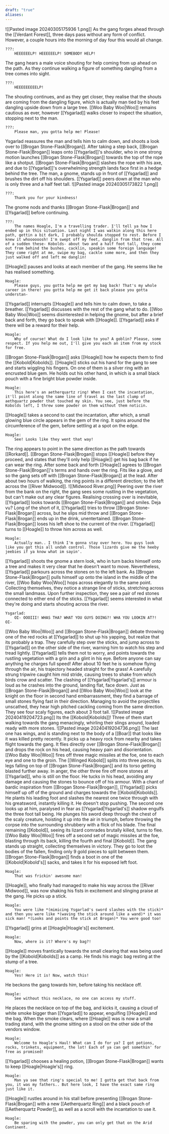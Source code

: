 ```yaml
---
draft: "true"
aliases:
---
```

![[Pasted image 20240305175936 1.png]]
As the gang forges ahead through the [[Verdant Forest]], three days pass without any form of conflict. However, a couple hours into the morning of day four this would all change.
```
???:
	HEEEEEELP! HEEEEEELP! SOMEBODY HELP!
```
The gang hears a male voice shouting for help coming from up ahead on the path. As they continue walking a figure of something dangling from a tree comes into sight.
```
???:
	HEEEEEEEEELP!
```
The shouting continues, and as they get closer, they realise that the shouts are coming from the dangling figure, which is actually man tied by his feet dangling upside down from a large tree. [[Woo Baby Woo|Woo]] remains cautious as ever, however [[Ysgarlad]] walks closer to inspect the situation, stopping next to the man.
```
???:
	Please man, you gotta help me! Please!
```
Ysgarlad reassures the man and tells him to calm down, and shoots a look over to [[Brogan Stone-Flask|Brogan]]. After taking a step back, [[Brogan Stone-Flask|Brogan]] leaps onto [[Ysgarlad]]'s shoulder, who in one strong motion launches [[Brogan Stone-Flask|Brogan]] towards the top of the rope like a shotput. [[Brogan Stone-Flask|Brogan]] slashes the rope with his axe, and due to [[Ysgarlad]]'s overwhelming strength lands face first in a hedge behind the tree. The man, a gnome, stands up in front of [[Ysgarlad]] and brushes the dirt off his shoulders. [[Ysgarlad]] peers down at the man who is only three and a half feet tall.
![[Pasted image 20240305173822 1.png]]
```
???:
	Thank you for your kindness!
```
The gnome nods and thanks [[Brogan Stone-Flask|Brogan]] and [[Ysgarlad]] before continuing.
```
???:
	The names Hoagle, I'm a travelling trader. I'll tell ya how I ended up in this situation. Last night I was walkin along this here path, gettin a bit dark, I probably shoulda stopped to rest. Before I knew it whoooooosh! I'm swept off my feet, danglin from that tree. All of a sudden these- Kobolds- about two and a half foot tall, they come out from behind the bushes, cacklin, speakin some foreign language! They come right at me, swipe my bag, cackle some more, and then they just walked off and left me danglin!
```
[[Hoagle]] pauses and looks at each member of the gang. He seems like he has realised something.
```
Hoagle:
	Please guys, you gotta help me get my bag back! That's my whole career in there! you gotta help me get it back please you gotta understan-
```
[[Ysgarlad]] interrupts [[Hoagle]] and tells him to calm down, to take a breather. [[Ysgarlad]] discusses with the rest of the gang what to do. [[Woo Baby Woo|Woo]] seems disinterested in helping the gnome, but after a brief back and forth, they go back to speak with [[Hoagle]]. [[Ysgarlad]] asks if there will be a reward for their help.
```
Hoagle:
	Why of course! What do I look like to you? A goblin? Please, some respect. If you help me out, I'll give you each an item from my stock for free.
```
[[Brogan Stone-Flask|Brogan]] asks [[Hoagle]] how he expects them to find the [[Kobold|Kobolds]]. [[Hoagle]] sticks out his hand for the gang to see and starts wiggling his fingers. On one of them is a silver ring with an encrusted blue gem. He holds out his other hand, in which is a small black pouch with a fine bright blue powder inside.
```
Hoagle:
	This here's an aetherquartz ring! When I cast the incantation, it'll point along the same line of travel as the last clump of aethquartz powder that touched my skin. You see, just before the Kobolds left, I threw some powder on them without them noticin. 
```
[[Hoagle]] takes a second to cast the incantation, after which, a small glowing blue circle appears in the gem of the ring. It spins around the circumference of the gem, before settling at a spot on the edge.
```
Hoagle:
	See! Looks like they went that way!
```
The ring appears to point in the same direction as the path towards [[Rorkard]]. [[Brogan Stone-Flask|Brogan]] stops [[Hoagle]] before they proceed, and states that they'll only help [[Hoagle]] get his bag back if he can wear the ring. After some back and forth [[Hoagle]] agrees to [[Brogan Stone-Flask|Brogan]]'s terms and hands over the ring. Fits like a glove, and so the gang sets off with [[Brogan Stone-Flask|Brogan]] at the lead. After about two hours of walking, the ring points in a different direction; to the left across the [[River Midwood]].
![[Midwood River.png]]
Peering over the river from the bank on the right, the gang sees some rustling in the vegetation, but can't make out any clear figures. Realising crossing over is inevitable, [[Ysgarlad]] looks towards [[Brogan Stone-Flask|Brogan]] and smiles. Deja vu? Long of the short of it, [[Ysgarlad]] tries to throw [[Brogan Stone-Flask|Brogan]] across, but he slips mid throw and [[Brogan Stone-Flask|Brogan]] ends up in the drink, unentertained. [[Brogan Stone-Flask|Brogan]] loses his left shoe to the current of the river. [[Ysgarlad]] turns to [[Hoagle]] to throw him across as well.
```
Hoagle:
	Actually man.. I think I'm gonna stay over here. You guys look like you got this all undah control. Those lizards give me the heeby jeebies if ya know what im sayin'.
```
[[Ysgarlad]] shoots the gnome a stern look, who in turn backs himself onto a tree and makes it very clear that he doesn't want to move. Nevertheless, [[Ysgarlad]] parkours across the stones on to the left bank. As [[Brogan Stone-Flask|Brogan]] pulls himself up onto the island in the middle of the river, [[Woo Baby Woo|Woo]] hops across elegantly to the same point. Collecting themselves, they notice a strange line of sticks, stretching across the small landmass. Upon further inspection, they see a pair of red stones connected to either end of the sticks. [[Ysgarlad]] seems interested in what they're doing and starts shouting across the river.
```
Ysgarlad:
	OI- OOOIII! WHAS THA? WHAT YOU GUYS DOING?! WHA YOU LOOKIN AT?! OI-
```
[[Woo Baby Woo|Woo]] and [[Brogan Stone-Flask|Brogan]] debate throwing one of the red rocks at [[Ysgarlad]] to shut up his yapping, but realize that its probably a trap. They carefully step over the sticks, and jump across to [[Ysgarlad]] on the other side of the river, warning him to watch his step and tread lightly. [[Ysgarlad]] tells them not to worry, and points towards the rustling vegetation with a grin and a glint in his eye. Before anyone can say anything he charges full speed! After about 10 feet he is somehow flying through the air, his trajectory headed straight for the grass! A carefully strung tripwire caught him mid stride, causing trees to shake from which birds crow and scatter. The clashing of [[Ysgarlad|Ysgarlad's]] armour is loud as he crashes into the ground, landing flat, face down. Just as [[Brogan Stone-Flask|Brogan]] and [[Woo Baby Woo|Woo]] look at the knight on the floor in second hand embarrassment, they find a barrage of small stones flying fast in their direction. Managing to avoid the projectiles unscathed, they hear high pitched cackling coming from the same direction. They see four scaly figures, each about 3 foot tall.
![[Pasted image 20240419204723.png]]
Its the [[Kobold|Kobolds]]! Three of them start walking towards the gang menacingly, whirling their slings around, loaded ready with more stones.
![[Pasted image 20240419204736.png]]
The last one has wings, and is standing next to the body of a [[Boar]] that looks like it was killed pretty recently. It picks up a heavy rock from nearby and takes flight towards the gang. It flies directly over [[Brogan Stone-Flask|Brogan]] and drops the rock on his head, causing heavy pain and disorientation. [[Woo Baby Woo|Woo]] fires off three magic missiles at the foe, one to each eye and one to the groin. The [[Winged Kobold]] splits into three pieces, its legs falling on top of [[Brogan Stone-Flask|Brogan]] and its torso getting blasted further away. In anger, the other three fire off more stones at [[Ysgarlad]], who is still on the floor. He tucks in his head, avoiding any damage and causing the stones to bounce off of his armour. With a chant of bardic inspiration from [[Brogan Stone-Flask|Brogan]], [[Ysgarlad]] picks himself up off of the ground and charges towards the [[Kobold|Kobolds]]. He plants his leading foot and slashes the nearest one twice through with his greatsword, instantly killing it. He doesn't stop pushing. The second one looks up at him, paralysed in fear as [[Ysgarlad|Ysgarlad's]] shadow engulfs the three foot tall being. He plunges his sword deep through the chest of the scaly creature, hoisting it up into the air in triumph, before throwing the corpse into the surrounding shrubbery with a flick of his blade. The final remaining [[Kobold]], seeing its lizard comrades brutally killed, turns to flee. [[Woo Baby Woo|Woo]] fires off a second set of magic missiles at the foe, blasting through its back, killing the fourth and final [[Kobold]]. The gang stands up straight, collecting themselves in victory. They go to loot the bodies of the fallen, finding only 9 gold pieces to split between them. [[Brogan Stone-Flask|Brogan]] finds a boot in one of the [[Kobold|Kobold's]] sacks, and takes it for his exposed left foot.
```
Hoagle:
	That was frickin' awesome man!
```
[[Hoagle]], who finally had managed to make his way across the [[River Midwood]], was now shaking his fists in excitement and slinging praise at the gang. He picks up a stick.
```
Hoagle:
	You were like *(mimicing Ysgarlad's sword slashes with the stick)* and then you were like *(waving the stick around like a wand)* it was sick man! *(Looks and points the stick at Brogan)* You were good too!
```
[[Ysgarlad]] grins at [[Hoagle|Hoagle's]] excitement.
```
Hoagle:
	Now, where is it? Where's my bag?!
```
[[Hoagle]] moves frantically towards the small clearing that was being used by the [[Kobold|Kobolds]] as a camp. He finds his magic bag resting at the stump of a tree.
```
Hoagle:
	Yes! Here it is! Now, watch this!
```
He beckons the gang towards him, before taking his necklace off.
```
Hoagle:
	See without this necklace, no one can access my stuff.
```
He places the necklace on top of the bag, and kicks it, causing a cloud of white smoke bigger than [[Ysgarlad]] to appear, engulfing [[Hoagle]] and the bag. When the smoke clears, where [[Hoagle]] was is now a small trading stand, with the gnome sitting on a stool on the other side of the vendors window.
```
Hoagle:
	Welcome to Hoagle's Haul! What can I do for ya? I got potions, rocks, trinkets, equipment, the lot! Each of ya can get somethin' for free as promised!
```
[[Ysgarlad]] chooses a healing potion, [[Brogan Stone-Flask|Brogan]] wants to keep [[Hoagle|Hoagle's]] ring.
```
Hoagle:
	Man ya see that ring's special to me! I gotta get that back from you, it was my fathers.. But here look, I have the exact same ring just like it.
```
[[Hoagle]] rustles around in his stall before presenting [[Brogan Stone-Flask|Brogan]] with a new [[Aetherquartz Ring]] and a black pouch of [[Aetherquartz Powder]], as well as a scroll with the incantation to use it.
```
Hoagle:
	Be sparing with the powder, you can only get that on the Arid Continent.
```